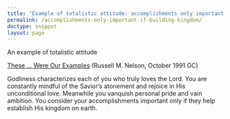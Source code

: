 ```yaml
---
title: "Example of totalistic attitude: accomplishments only important if building kingdom"
permalink: /accomplishments-only-important-if-building-kingdom/
doctype: snippet
layout: page
---
```


An example of totalistic attitude

[These … Were Our Examples](https://www.lds.org/general-conference/1991/10/these-were-our-examples?lang=eng) (Russell M. Nelson, October 1991 GC)

Godliness characterizes each of you who truly loves the Lord. You are constantly mindful of the Savior’s atonement and rejoice in His unconditional love. Meanwhile you vanquish personal pride and vain ambition. You consider your accomplishments important only if they help establish His kingdom on earth.
